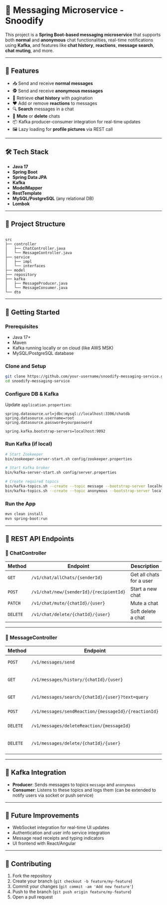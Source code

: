 # 📩 Messaging Microservice - Snoodify

This project is a **Spring Boot-based messaging microservice** that supports both **normal** and **anonymous** chat functionalities, real-time notifications using **Kafka**, and features like **chat history**, **reactions**, **message search**, **chat muting**, and more.

---

## 🚀 Features

- 📥 Send and receive **normal messages**
- 🕵️ Send and receive **anonymous messages**
- 🧵 Retrieve **chat history** with pagination
- ❤️ Add or remove **reactions** to messages
- 🔍 **Search** messages in a chat
- 🔕 **Mute** or **delete** chats
- 📦 Kafka producer-consumer integration for real-time updates
- 🖼️ Lazy loading for **profile pictures** via REST call

---

## 🛠 Tech Stack

- **Java 17**
- **Spring Boot**
- **Spring Data JPA**
- **Kafka**
- **ModelMapper**
- **RestTemplate**
- **MySQL/PostgreSQL** (any relational DB)
- **Lombok**

---

## 📂 Project Structure

```

src
├── controller
│   ├── ChatController.java
│   └── MessageController.java
├── service
│   ├── impl
│   └── interfaces
├── model
├── repository
├── kafka
│   ├── MessageProducer.java
│   └── MessageConsumer.java
└── dto

````

---

## 🔧 Getting Started

### Prerequisites

- Java 17+
- Maven
- Kafka running locally or on cloud (like AWS MSK)
- MySQL/PostgreSQL database

### Clone and Setup

```bash
git clone https://github.com/your-username/snoodify-messaging-service.git
cd snoodify-messaging-service
````

### Configure DB & Kafka

Update `application.properties`:

```properties
spring.datasource.url=jdbc:mysql://localhost:3306/chatdb
spring.datasource.username=root
spring.datasource.password=yourpassword

spring.kafka.bootstrap-servers=localhost:9092
```

### Run Kafka (if local)

```bash
# Start Zookeeper
bin/zookeeper-server-start.sh config/zookeeper.properties

# Start Kafka broker
bin/kafka-server-start.sh config/server.properties

# Create required topics
bin/kafka-topics.sh --create --topic message --bootstrap-server localhost:9092
bin/kafka-topics.sh --create --topic anonymous --bootstrap-server localhost:9092
```

### Run the App

```bash
mvn clean install
mvn spring-boot:run
```

---

## 🧪 REST API Endpoints

### 🔹 ChatController

| Method   | Endpoint                                | Description              |
| -------- | --------------------------------------- | ------------------------ |
| `GET`    | `/v1/chat/allChats/{senderId}`          | Get all chats for a user |
| `POST`   | `/v1/chat/new/{senderId}/{recipientId}` | Start a new chat         |
| `PATCH`  | `/v1/chat/mute/{chatId}/{user}`         | Mute a chat              |
| `DELETE` | `/v1/chat/delete/{chatId}/{user}`       | Soft delete a chat       |

---

### 🔹 MessageController

| Method   | Endpoint                                             | Description                     |
| -------- | ---------------------------------------------------- | ------------------------------- |
| `POST`   | `/v1/messages/send`                                  | Send a message                  |
| `GET`    | `/v1/messages/history/{chatId}/{user}`               | Get paginated chat history      |
| `GET`    | `/v1/messages/search/{chatId}/{user}?text=query`     | Search messages                 |
| `POST`   | `/v1/messages/sendReaction/{messageId}/{reactionId}` | Add a reaction                  |
| `DELETE` | `/v1/messages/deleteReaction/{messageId}`            | Remove a reaction               |
| `DELETE` | `/v1/messages/delete/{chatId}/{user}`                | Soft delete messages for a user |

---

## 🧩 Kafka Integration

* **Producer**: Sends messages to topics `message` and `anonymous`
* **Consumer**: Listens to these topics and logs them (can be extended to notify users via socket or push service)

---

## 📸 Future Improvements

* WebSocket integration for real-time UI updates
* Authentication and user info service integration
* Message read receipts and typing indicators
* UI frontend with React/Angular

---

## 🤝 Contributing

1. Fork the repository
2. Create your branch (`git checkout -b feature/my-feature`)
3. Commit your changes (`git commit -am 'Add new feature'`)
4. Push to the branch (`git push origin feature/my-feature`)
5. Open a pull request
